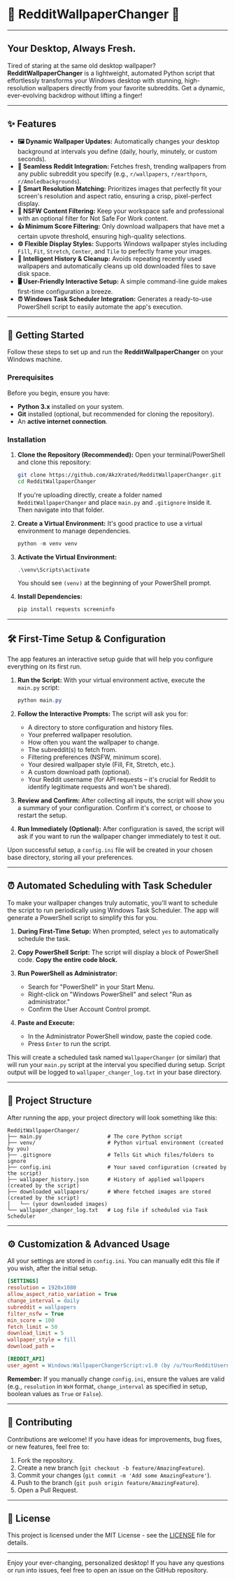 # 🌠 RedditWallpaperChanger 🌠

-----

## Your Desktop, Always Fresh.

Tired of staring at the same old desktop wallpaper? **RedditWallpaperChanger** is a lightweight, automated Python script that effortlessly transforms your Windows desktop with stunning, high-resolution wallpapers directly from your favorite subreddits. Get a dynamic, ever-evolving backdrop without lifting a finger\!

-----

## ✨ Features

  * **🖼️ Dynamic Wallpaper Updates:** Automatically changes your desktop background at intervals you define (daily, hourly, minutely, or custom seconds).
  * **🚀 Seamless Reddit Integration:** Fetches fresh, trending wallpapers from any public subreddit you specify (e.g., `r/wallpapers`, `r/earthporn`, `r/Amoledbackgrounds`).
  * **📏 Smart Resolution Matching:** Prioritizes images that perfectly fit your screen's resolution and aspect ratio, ensuring a crisp, pixel-perfect display.
  * **🚫 NSFW Content Filtering:** Keep your workspace safe and professional with an optional filter for Not Safe For Work content.
  * **👍 Minimum Score Filtering:** Only download wallpapers that have met a certain upvote threshold, ensuring high-quality selections.
  * **⚙️ Flexible Display Styles:** Supports Windows wallpaper styles including `Fill`, `Fit`, `Stretch`, `Center`, and `Tile` to perfectly frame your images.
  * **🔄 Intelligent History & Cleanup:** Avoids repeating recently used wallpapers and automatically cleans up old downloaded files to save disk space.
  * **🖥️ User-Friendly Interactive Setup:** A simple command-line guide makes first-time configuration a breeze.
  * **⏰ Windows Task Scheduler Integration:** Generates a ready-to-use PowerShell script to easily automate the app's execution.

-----

## 🚀 Getting Started

Follow these steps to set up and run the **RedditWallpaperChanger** on your Windows machine.

### Prerequisites

Before you begin, ensure you have:

  * **Python 3.x** installed on your system.
  * **Git** installed (optional, but recommended for cloning the repository).
  * An **active internet connection**.

### Installation

1.  **Clone the Repository (Recommended):**
    Open your terminal/PowerShell and clone this repository:

    ```bash
    git clone https://github.com/AkzXrated/RedditWallpaperChanger.git
    cd RedditWallpaperChanger
    ```

    If you're uploading directly, create a folder named `RedditWallpaperChanger` and place `main.py` and `.gitignore` inside it. Then navigate into that folder.

2.  **Create a Virtual Environment:**
    It's good practice to use a virtual environment to manage dependencies.

    ```powershell
    python -m venv venv
    ```

3.  **Activate the Virtual Environment:**

    ```powershell
    .\venv\Scripts\activate
    ```

    You should see `(venv)` at the beginning of your PowerShell prompt.

4.  **Install Dependencies:**

    ```powershell
    pip install requests screeninfo
    ```

-----

## 🛠️ First-Time Setup & Configuration

The app features an interactive setup guide that will help you configure everything on its first run.

1.  **Run the Script:**
    With your virtual environment active, execute the `main.py` script:

    ```powershell
    python main.py
    ```

2.  **Follow the Interactive Prompts:**
    The script will ask you for:

      * A directory to store configuration and history files.
      * Your preferred wallpaper resolution.
      * How often you want the wallpaper to change.
      * The subreddit(s) to fetch from.
      * Filtering preferences (NSFW, minimum score).
      * Your desired wallpaper style (Fill, Fit, Stretch, etc.).
      * A custom download path (optional).
      * Your Reddit username (for API requests – it's crucial for Reddit to identify legitimate requests and won't be shared).

3.  **Review and Confirm:**
    After collecting all inputs, the script will show you a summary of your configuration. Confirm it's correct, or choose to restart the setup.

4.  **Run Immediately (Optional):**
    After configuration is saved, the script will ask if you want to run the wallpaper changer immediately to test it out.

Upon successful setup, a `config.ini` file will be created in your chosen base directory, storing all your preferences.

-----

## ⏰ Automated Scheduling with Task Scheduler

To make your wallpaper changes truly automatic, you'll want to schedule the script to run periodically using Windows Task Scheduler. The app will generate a PowerShell script to simplify this for you.

1.  **During First-Time Setup:**
    When prompted, select `yes` to automatically schedule the task.

2.  **Copy PowerShell Script:**
    The script will display a block of PowerShell code. **Copy the entire code block.**

3.  **Run PowerShell as Administrator:**

      * Search for "PowerShell" in your Start Menu.
      * Right-click on "Windows PowerShell" and select "Run as administrator."
      * Confirm the User Account Control prompt.

4.  **Paste and Execute:**

      * In the Administrator PowerShell window, paste the copied code.
      * Press `Enter` to run the script.

This will create a scheduled task named `WallpaperChanger` (or similar) that will run your `main.py` script at the interval you specified during setup. Script output will be logged to `wallpaper_changer_log.txt` in your base directory.

-----

## 📂 Project Structure

After running the app, your project directory will look something like this:

```
RedditWallpaperChanger/
├── main.py                     # The core Python script
├── venv/                       # Python virtual environment (created by you)
├── .gitignore                  # Tells Git which files/folders to ignore
├── config.ini                  # Your saved configuration (created by the script)
├── wallpaper_history.json      # History of applied wallpapers (created by the script)
├── downloaded_wallpapers/      # Where fetched images are stored (created by the script)
│   └── (your downloaded images)
└── wallpaper_changer_log.txt   # Log file if scheduled via Task Scheduler
```

-----

## ⚙️ Customization & Advanced Usage

All your settings are stored in `config.ini`. You can manually edit this file if you wish, after the initial setup.

```ini
[SETTINGS]
resolution = 1920x1080
allow_aspect_ratio_variation = True
change_interval = daily
subreddit = wallpapers
filter_nsfw = True
min_score = 100
fetch_limit = 50
download_limit = 5
wallpaper_style = fill
download_path = 

[REDDIT_API]
user_agent = Windows:WallpaperChangerScript:v1.0 (by /u/YourRedditUsername)
```

**Remember:** If you manually change `config.ini`, ensure the values are valid (e.g., `resolution` in `WxH` format, `change_interval` as specified in setup, boolean values as `True` or `False`).

-----

## 🤝 Contributing

Contributions are welcome\! If you have ideas for improvements, bug fixes, or new features, feel free to:

1.  Fork the repository.
2.  Create a new branch (`git checkout -b feature/AmazingFeature`).
3.  Commit your changes (`git commit -m 'Add some AmazingFeature'`).
4.  Push to the branch (`git push origin feature/AmazingFeature`).
5.  Open a Pull Request.

-----

## 📝 License

This project is licensed under the MIT License - see the [LICENSE](https://www.google.com/search?q=LICENSE) file for details.

-----

Enjoy your ever-changing, personalized desktop\! If you have any questions or run into issues, feel free to open an issue on the GitHub repository.
